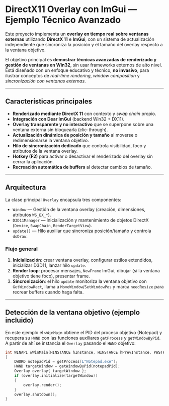 # DirectX11 Overlay con ImGui — Ejemplo Técnico Avanzado

Este proyecto implementa un **overlay en tiempo real sobre ventanas externas** utilizando **DirectX 11** e **ImGui**, con un sistema de actualización independiente que sincroniza la posición y el tamaño del overlay respecto a la ventana objetivo.

El objetivo principal es **demostrar técnicas avanzadas de renderizado y gestión de ventanas en Win32**, sin usar frameworks externos de alto nivel.  
Está diseñado con un enfoque educativo y técnico, **no invasivo**, para ilustrar conceptos de *real-time rendering*, *window composition* y *sincronización con ventanas externas*.

---

## Características principales

- **Renderizado mediante DirectX 11** con contexto y *swap chain* propio.  
- **Integración con Dear ImGui** (backend Win32 + DX11).  
- **Overlay transparente y no interactivo** que se superpone sobre una ventana externa sin bloquearla (clic-through).  
- **Actualización dinámica de posición y tamaño** al moverse o redimensionarse la ventana objetivo.  
- **Hilo de sincronización dedicado** que controla visibilidad, foco y atributos de la ventana overlay.  
- **Hotkey (F2)** para activar o desactivar el renderizado del overlay sin cerrar la aplicación.  
- **Recreación automática de buffers** al detectar cambios de tamaño.

---

## Arquitectura

La clase principal `Overlay` encapsula tres componentes:

- `Window` — Gestión de la ventana overlay (creación, dimensiones, atributos `WS_EX_*`).  
- `D3D11Manager` — Inicialización y mantenimiento de objetos DirectX (`Device`, `SwapChain`, `RenderTargetView`).  
- `update()` — Hilo auxiliar que sincroniza posición/tamaño y controla `doDraw`.

### Flujo general

1. **Inicialización**: crear ventana overlay, configurar estilos extendidos, inicializar D3D11, lanzar hilo `update`.  
2. **Render loop**: procesar mensajes, `NewFrame` ImGui, dibujar (si la ventana objetivo tiene foco), presentar frame.  
3. **Sincronización**: el hilo `update` monitoriza la ventana objetivo con `GetWindowRect`, llama a `MoveWindow`/`SetWindowPos` y marca `needResize` para recrear buffers cuando haga falta.

---

## Detección de la ventana objetivo (ejemplo incluido)

En este ejemplo el `wWinMain` obtiene el PID del proceso objetivo (Notepad) y recupera su `HWND` con las funciones auxiliares `getProcess` y `getWindowByPid`. A partir de ahí se instancia el `Overlay` pasando el `HWND` objetivo:

```cpp
int WINAPI wWinMain(HINSTANCE hInstance, HINSTANCE hPrevInstance, PWSTR pCmdLine, int nCmdShow)
{
    DWORD notepadPid = getProcess(L"Notepad.exe");
    HWND targetWindow = getWindowByPid(notepadPid);
    Overlay overlay{ targetWindow };
    if (overlay.initialize(targetWindow))
    {
        overlay.render();
    }
    overlay.shutdown();
}
